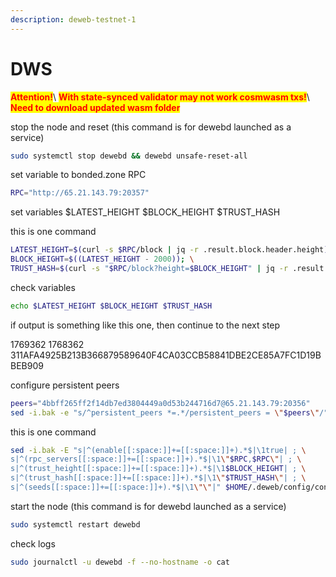 ```yaml
---
description: deweb-testnet-1
---
```


# DWS

<mark style="color:red;">**Attention!**</mark>\ <mark style="color:red;">**With state-synced validator may not work cosmwasm txs!**</mark>\ <mark style="color:red;">**Need to download updated wasm folder**</mark>

stop the node and reset (this command is for dewebd launched as a service)

```bash
sudo systemctl stop dewebd && dewebd unsafe-reset-all
```

set variable to bonded.zone RPC

```bash
RPC="http://65.21.143.79:20357"
```

set variables $LATEST\_HEIGHT $BLOCK\_HEIGHT $TRUST\_HASH

this is one command

```bash
LATEST_HEIGHT=$(curl -s $RPC/block | jq -r .result.block.header.height); \
BLOCK_HEIGHT=$((LATEST_HEIGHT - 2000)); \
TRUST_HASH=$(curl -s "$RPC/block?height=$BLOCK_HEIGHT" | jq -r .result.block_id.hash)
```

check variables

```bash
echo $LATEST_HEIGHT $BLOCK_HEIGHT $TRUST_HASH
```

if output is something like this one, then continue to the next step

1769362 1768362 311AFA4925B213B366879589640F4CA03CCB58841DBE2CE85A7FC1D19BBEB909

configure persistent peers

```bash
peers="4bbff265ff2f14db7ed3804449a0d53b244716d7@65.21.143.79:20356"
sed -i.bak -e "s/^persistent_peers *=.*/persistent_peers = \"$peers\"/" $HOME/.deweb/config/config.toml
```

this is one command

```bash
sed -i.bak -E "s|^(enable[[:space:]]+=[[:space:]]+).*$|\1true| ; \
s|^(rpc_servers[[:space:]]+=[[:space:]]+).*$|\1\"$RPC,$RPC\"| ; \
s|^(trust_height[[:space:]]+=[[:space:]]+).*$|\1$BLOCK_HEIGHT| ; \
s|^(trust_hash[[:space:]]+=[[:space:]]+).*$|\1\"$TRUST_HASH\"| ; \
s|^(seeds[[:space:]]+=[[:space:]]+).*$|\1\"\"|" $HOME/.deweb/config/config.toml
```

start the node (this command is for dewebd launched as a service)

```bash
sudo systemctl restart dewebd
```

check logs

```bash
sudo journalctl -u dewebd -f --no-hostname -o cat
```
